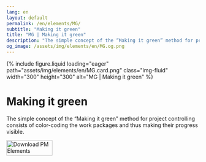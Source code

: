 ```yaml
---
lang: en
layout: default
permalink: /en/elements/MG/
subtitle: "Making it green"
title: "MG | Making it green"
description: "The simple concept of the “Making it green” method for project controlling consists of color-coding the work packages and thus making their progress visible."
og_image: /assets/img/elements/en/MG.og.png
---
```


{% include figure.liquid loading="eager" path="assets/img/elements/en/MG.card.png" class="img-fluid" width="300" height="300" alt="MG | Making it green" %}

# Making it green

The simple concept of the “Making it green” method for project controlling consists of color-coding the work packages and thus making their progress visible.

<a href="https://apps.apple.com/app/apple-store/id6738084498?pt=127441684&ct=website&mt=8">
  <img src="{{ "assets/img/en/appstore.png" | relative_url }}" width="120" height="40" alt="Download PM Elements">
</a>
